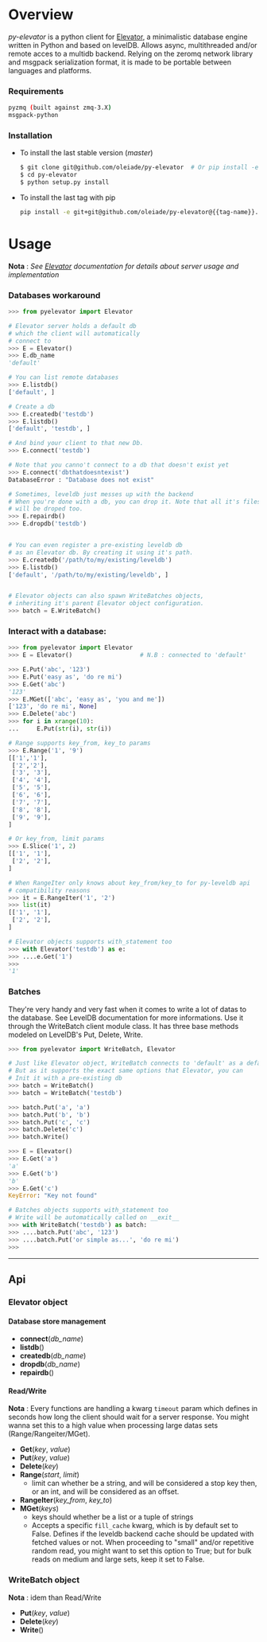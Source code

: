 # Overview

*py-elevator* is a python client for [Elevator](http://github.com/oleiade/Elevator), a minimalistic database engine written in Python and based on levelDB.
Allows async, multithreaded and/or remote acces to a multidb backend.
Relying on the zeromq network library and msgpack serialization format, it is made to be portable between languages and platforms.

### Requirements

```bash
pyzmq (built against zmq-3.X)
msgpack-python
```

### Installation

* To install the last stable version (*master*)
    ```bash
    $ git clone git@github.com/oleiade/py-elevator  # Or pip install -e git+[...]
    $ cd py-elevator
    $ python setup.py install
    ```

* To install the last tag with pip
    ```bash
    pip install -e git+git@github.com/oleiade/py-elevator@{{tag-name}}.git#egg=py-elevator
    ```


# Usage

**Nota** : *See [Elevator](http://oleiade.github.com/Elevator) documentation for details about server usage and implementation*

### Databases workaround

```python
>>> from pyelevator import Elevator

# Elevator server holds a default db
# which the client will automatically
# connect to
>>> E = Elevator()
>>> E.db_name
'default'

# You can list remote databases
>>> E.listdb()
['default', ]

# Create a db
>>> E.createdb('testdb')
>>> E.listdb()
['default', 'testdb', ]

# And bind your client to that new Db.
>>> E.connect('testdb')

# Note that you canno't connect to a db that doesn't exist yet
>>> E.connect('dbthatdoesntexist')
DatabaseError : "Database does not exist"

# Sometimes, leveldb just messes up with the backend
# When you're done with a db, you can drop it. Note that all it's files
# will be droped too.
>>> E.repairdb()
>>> E.dropdb('testdb')


# You can even register a pre-existing leveldb db
# as an Elevator db. By creating it using it's path.
>>> E.createdb('/path/to/my/existing/leveldb')
>>> E.listdb()
['default', '/path/to/my/existing/leveldb', ]


# Elevator objects can also spawn WriteBatches objects,
# inheriting it's parent Elevator object configuration.
>>> batch = E.WriteBatch()
```

### Interact with a database:

```python
>>> from pyelevator import Elevator
>>> E = Elevator()                   # N.B : connected to 'default'

>>> E.Put('abc', '123')
>>> E.Put('easy as', 'do re mi')
>>> E.Get('abc')
'123'
>>> E.MGet(['abc', 'easy as', 'you and me'])
['123', 'do re mi', None]
>>> E.Delete('abc')
>>> for i in xrange(10):
...     E.Put(str(i), str(i))

# Range supports key_from, key_to params
>>> E.Range('1', '9')
[['1','1'],
 ['2','2'],
 ['3', '3'],
 ['4', '4'],
 ['5', '5'],
 ['6', '6'],
 ['7', '7'],
 ['8', '8'],
 ['9', '9'],
]

# Or key_from, limit params
>>> E.Slice('1', 2)
[['1', '1'],
 ['2', '2'],
]

# When RangeIter only knows about key_from/key_to for py-leveldb api
# compatibility reasons
>>> it = E.RangeIter('1', '2')
>>> list(it)
[['1', '1'],
 ['2', '2'],
]

# Elevator objects supports with_statement too
>>> with Elevator('testdb') as e:
>>> ....e.Get('1')
>>>
'1'

```

### Batches

They're very handy and very fast when it comes to write a lot of datas to the database.
See LevelDB documentation for more informations. Use it through the WriteBatch client module class.
It has three base methods modeled on LevelDB's Put, Delete, Write.

```python
>>> from pyelevator import WriteBatch, Elevator

# Just like Elevator object, WriteBatch connects to 'default' as a default
# But as it supports the exact same options that Elevator, you can
# Init it with a pre-existing db
>>> batch = WriteBatch()
>>> batch = WriteBatch('testdb')

>>> batch.Put('a', 'a')
>>> batch.Put('b', 'b')
>>> batch.Put('c', 'c')
>>> batch.Delete('c')
>>> batch.Write()

>>> E = Elevator()
>>> E.Get('a')
'a'
>>> E.Get('b')
'b'
>>> E.Get('c')
KeyError: "Key not found"

# Batches objects supports with_statement too
# Write will be automatically called on __exit__
>>> with WriteBatch('testdb') as batch:
>>> ....batch.Put('abc', '123')
>>> ....batch.Put('or simple as...', 'do re mi')
>>>
```

***

## Api

### Elevator object

#### Database store management

* **connect**(*db_name*)
* **listdb**()
* **createdb**(*db_name*)
* **dropdb**(*db_name*)
* **repairdb**()

#### Read/Write
**Nota** : Every functions are handling a kwarg `timeout` param which defines in seconds how long the client should wait
for a server response. You might wanna set this to a high value when processing large datas sets (Range/Rangeiter/MGet).

* **Get**(*key*, *value*)
* **Put**(*key*, *value*)
* **Delete**(*key*)
* **Range**(*start*, *limit*)
  * limit can whether be a string, and will be considered a stop key then, or an int, and will be considered as an offset.
* **RangeIter**(*key_from*, *key_to*)
* **MGet**(*keys*)
  * keys should whether be a list or a tuple of strings
  * Accepts a specific `fill_cache` kwarg, which is by default set to False. Defines if the leveldb backend
  cache should be updated with fetched values or not. When proceeding to "small" and/or repetitive random read, you might want to set this
  option to True; but for bulk reads on medium and large sets, keep it set to False.


### WriteBatch object

**Nota** : idem than Read/Write

* **Put**(*key*, *value*)
* **Delete**(*key*)
* **Write**()